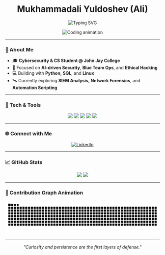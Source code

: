<h1 align="center">Mukhammadali Yuldoshev (Ali)</h1>

<p align="center">
  <img src="https://readme-typing-svg.demolab.com?font=JetBrains+Mono&pause=1000&color=36BCF7&center=true&vCenter=true&width=520&lines=AI+%2B+Security+Research;Building+Tools+That+Defend" alt="Typing SVG" />
</p>

<p align="center">
  <img src="https://media2.giphy.com/media/v1.Y2lkPTc5MGI3NjExeTIzcThjN3J0MnpnczJhamM1NzN1Z2xmdWFjNmlhY2kzeGhvYTluZSZlcD12MV9pbnRlcm5hbF9naWZfYnlfaWQmY3Q9Zw/FcqKy4Kj7XOK0hCW4g/giphy.gif" width="750" alt="Coding animation">
</p>

---

### 🧠 About Me
- 🎓 **Cybersecurity & CS Student @ John Jay College**
- 🧩 Focused on **AI-driven Security**, **Blue Team Ops**, and **Ethical Hacking**
- 💻 Building with **Python**, **SQL**, and **Linux**
- 🛰️ Currently exploring **SIEM Analysis**, **Network Forensics**, and **Automation Scripting**

---

### 🧰 Tech & Tools
<p align="center">
  <img src="https://img.shields.io/badge/Python-3670A0?style=for-the-badge&logo=python&logoColor=ffdd54" />
  <img src="https://img.shields.io/badge/SQL-1F6FEB?style=for-the-badge&logo=postgresql&logoColor=white" />
  <img src="https://img.shields.io/badge/Linux-FCC624?style=for-the-badge&logo=linux&logoColor=000" />
  <img src="https://img.shields.io/badge/VS%20Code-007ACC?style=for-the-badge&logo=visualstudiocode&logoColor=white" />
  <img src="https://img.shields.io/badge/Wireshark-1679A7?style=for-the-badge&logo=wireshark&logoColor=white" />
</p>

---

### 🌐 Connect with Me
<p align="center">
  <a href="https://linkedin.com/in/mukhammadali-yuldoshev">
    <img src="https://img.shields.io/badge/Mukhammadali%20Yuldoshev-0A66C2?style=for-the-badge&logo=linkedin&logoColor=white" alt="LinkedIn" />
  </a>
</p>

---

### 📈 GitHub Stats
<p align="center">
  <img height="150" src="https://github-readme-stats.vercel.app/api?username=JanGustau17&show_icons=true&theme=tokyonight" />
  <img height="150" src="https://github-readme-stats.vercel.app/api/top-langs/?username=JanGustau17&layout=compact&theme=tokyonight" />
</p>

---

### 🐍 Contribution Graph Animation
![snake gif](https://raw.githubusercontent.com/JanGustau17/JanGustau17/output/github-contribution-grid-snake.svg)

---

<p align="center">
  <i>"Curiosity and persistence are the first layers of defense."</i>
</p>
